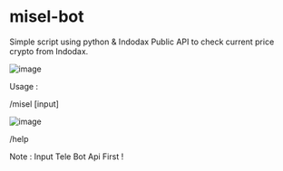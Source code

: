 # misel-bot





Simple script using python & Indodax Public API to check current price crypto from Indodax.


![image](https://user-images.githubusercontent.com/29269177/155076045-594d6d45-d6a1-4a8e-855b-96812dade47a.png)





Usage :

/misel [input]


![image](https://user-images.githubusercontent.com/29269177/155074913-dbb30119-1386-4c48-8f3f-dae3d58588ab.png)



/help




Note : Input Tele Bot Api First !
